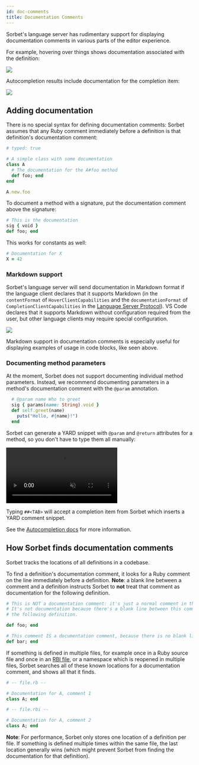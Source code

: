 ```yaml
---
id: doc-comments
title: Documentation Comments
---
```


Sorbet's language server has rudimentary support for displaying documentation
comments in various parts of the editor experience.

For example, hovering over things shows documentation associated with the
definition:

![](/img/hover-doc-comment.png)

Autocompletion results include documentation for the completion item:

![](/img/autocompletion-doc-comment.png)

## Adding documentation

There is no special syntax for defining documentation comments: Sorbet assumes
that any Ruby comment immediately before a definition is that definition's
documentation comment:

```ruby
# typed: true

# A simple class with some documentation
class A
  # The documentation for the A#foo method
  def foo; end
end

A.new.foo
```

To document a method with a signature, put the documentation comment above the
signature:

```ruby
# This is the documentation
sig { void }
def foo; end
```

This works for constants as well:

```ruby
# Documentation for X
X = 42
```

### Markdown support

Sorbet's language server will send documentation in Markdown format if the
language client declares that it supports Markdown (in the `contentFormat` of
`HoverClientCapabilities` and the `documentationFormat` of
`CompletionClientCapabilities` in the
[Language Server Protocol](https://microsoft.github.io/language-server-protocol/specifications/lsp/3.17/specification/)).
VS Code declares that it supports Markdown without configuration required from
the user, but other language clients may require special configuration.

![](/img/markdown-doc-comment.png)

Markdown support in documentation comments is especially useful for displaying
examples of usage in code blocks, like seen above.

### Documenting method parameters

At the moment, Sorbet does not support documenting individual method parameters.
Instead, we recommend documenting parameters in a method's documentation comment
with the `@param` annotation.

```ruby
  # @param name Who to greet
  sig { params(name: String).void }
  def self.greet(name)
    puts("Hello, #{name}!")
  end
```

Sorbet can generate a YARD snippet with `@param` and `@return` attributes for a
method, so you don't have to type them all manually:

<video autoplay loop muted playsinline style="max-width: calc(min(813px, 100%));">
  <source src="/img/lsp/yard-snippet.mp4" type="video/mp4">
</video>

Typing `##<TAB>` will accept a completion item from Sorbet which inserts a YARD
comment snippet.

See the [Autocompletion docs](autocompletion.md#completion-for-yard-snippets)
for more information.

## How Sorbet finds documentation comments

Sorbet tracks the locations of all definitions in a codebase.

To find a definition's documentation comment, it looks for a Ruby comment on the
line immediately before a definition. **Note**: a blank line between a comment
and a definition instructs Sorbet to **not** treat that comment as documentation
for the following definition.

```ruby
# This is NOT a documentation comment: it's just a normal comment in the file.
# It's not documentation because there's a blank line between this comment and
# the following definition.

def foo; end

# This comment IS a documentation comment, because there is no blank line.
def bar; end
```

If something is defined in multiple files, for example once in a Ruby source
file and once in an [RBI file](rbi.md), or a namespace which is reopened in
multiple files, Sorbet searches all of these known locations for a documentation
comment, and shows all that it finds.

```ruby
# -- file.rb --

# Documentation for A, comment 1
class A; end

# -- file.rbi --

# Documentation for A, comment 2
class A; end
```

**Note**: For performance, Sorbet only stores one location of a definition per
file. If something is defined multiple times within the same file, the last
location generally wins (which might prevent Sorbet from finding the
documentation for that definition).

